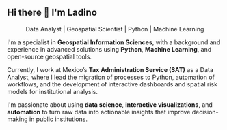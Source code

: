 ## Hi there 👋 I'm Ladino 

<p align="center">
  Data Analyst | Geospatial Scientist | Python | Machine Learning <br>
</p>


I'm a specialist in **Geospatial Information Sciences**, with a background and experience in advanced solutions using **Python**, **Machine Learning**, and open-source geospatial tools.

Currently, I work at Mexico’s **Tax Administration Service (SAT)** as a Data Analyst, where I lead the migration of processes to Python, automation of workflows, and the development of interactive dashboards and spatial risk models for institutional analysis.

I'm passionate about using **data science**, **interactive visualizations**, and **automation** to turn raw data into actionable insights that improve decision-making in public institutions.



<!--
**Ladinux13/Ladinux13** is a ✨ _special_ ✨ repository because its `README.md` (this file) appears on your GitHub profile.

Here are some ideas to get you started:

- 🔭 I’m currently working on ...
- 🌱 I’m currently learning ...
- 👯 I’m looking to collaborate on ...
- 🤔 I’m looking for help with ...
- 💬 Ask me about ...
- 📫 How to reach me: ...
- 😄 Pronouns: ...
- ⚡ Fun fact: ...
-->
